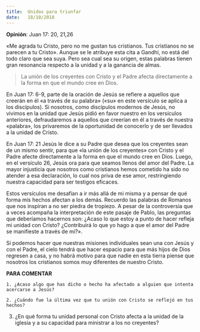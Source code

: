 ```yaml
---
title:  Unidos para triunfar
date:   18/10/2018
---
```


**Opinión**: Juan 17: 20, 21,26

«Me agrada tu Cristo, pero no me gustan tus cristianos. Tus cristianos no se parecen a tu Cristo». Aunque se le atribuye esta cita a Gandhi, no está del todo claro que sea suya. Pero sea cual sea su origen, estas palabras tienen gran resonancia respecto a la unidad y a la ganancia de almas.

> La unión de los creyentes con Cristo y el Padre afecta directamente a la forma en que el mundo cree en Dios.

En Juan 17: 6-9, parte de la oración de Jesús se refiere a aquellos que creerán en él «a través de su palabra» («su» en este versículo se aplica a los discípulos). Si nosotros, como discípulos modernos de Jesús, no vivimos en la unidad que Jesús pidió en favor nuestro en los versículos anteriores, defraudaremos a aquellos que creerían en él a través de nuestra «palabra», los privaremos de la oportunidad de conocerlo y de ser llevados a la unidad de Cristo.

En Juan 17: 21 Jesús le dice a su Padre que desea que los creyentes sean de un mismo sentir, para que «la unión de los creyentes» con Cristo y el Padre afecte directamente a la forma en que el mundo cree en Dios. Luego, en el versículo 26, Jesús ora para que seamos llenos del amor del Padre. La mayor injusticia que nosotros como cristianos hemos cometido ha sido no atender a esa declaración, lo cual nos priva de ese amor, restringiendo nuestra capacidad para ser testigos eficaces.

Estos versículos me desafían a ir más allá de mi misma y a pensar de qué forma mis hechos afectan a los demás. Recuerdo las palabras de Romanos que nos inspiran a no ser piedra de tropiezo. A pesar de la controversia que a veces acompaña la interpretación de este pasaje de Pablo, las preguntas que deberíamos hacernos son: ¿Acaso lo que estoy a punto de hacer refleja mi unidad con Cristo? ¿Contribuirá lo que yo hago a que el amor del Padre se manifieste a través de mi?».

Si podemos hacer que nuestras misiones individuales sean una con Jesús y con el Padre, el cielo tendrá que hacer espacio para que más hijos de Dios regresen a casa, y no habrá motivo para que nadie en esta tierra piense que nosotros los cristianos somos muy diferentes de nuestro Cristo.

**PARA COMENTAR**

`1. ¿Acaso algo que has dicho o hecho ha afectado a alguien que intenta acercarse a Jesús?`

`2. ¿Cuándo fue la última vez que tu unión con Cristo se reflejó en tus hechos?`

3. ¿En qué forma tu unidad personal con Cristo afecta a la unidad de la iglesia y a su capacidad para ministrar a los no creyentes?
